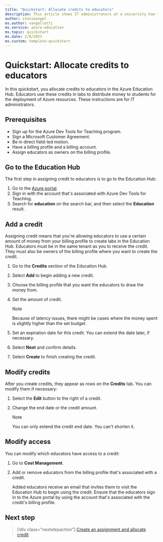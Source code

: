 ```yaml
---
title: "Quickstart: Allocate credits to educators"
description: This article shows IT administrators at a university how to assign credits to educators to use in Azure Education Hub labs.
author: vinnieangel
ms.author: vangellotti
ms.service: azure-education
ms.topic: quickstart
ms.date: 2/6/2023
ms.custom: template-quickstart
---
```


# Quickstart: Allocate credits to educators

In this quickstart, you allocate credits to educators in the Azure Education Hub. Educators use these credits in labs to distribute money to students for the deployment of Azure resources. These instructions are for IT administrators.

## Prerequisites

- Sign up for the Azure Dev Tools for Teaching program.
- Sign a Microsoft Customer Agreement.
- Be in direct field-led motion.
- Have a billing profile and a billing account.
- Assign educators as owners on the billing profile.

## Go to the Education Hub

The first step in assigning credit to educators is to go to the Education Hub:

1. Go to the [Azure portal](https://ms.portal.azure.com/).
2. Sign in with the account that's associated with Azure Dev Tools for Teaching.
3. Search for **education** on the search bar, and then select the **Education** result.

## Add a credit

Assigning credit means that you're allowing educators to use a certain amount of money from your billing profile to create labs in the Education Hub. Educators must be in the same tenant as you to receive the credit. They must also be owners of the billing profile where you want to create the credit.

1. Go to the **Credits** section of the Education Hub.
2. Select **Add** to begin adding a new credit.
3. Choose the billing profile that you want the educators to draw the money from.
4. Set the amount of credit.

   > [!NOTE]
   > Because of latency issues, there might be cases where the money spent is slightly higher than the set budget.

5. Set an expiration date for this credit. You can extend the date later, if necessary.
6. Select **Next** and confirm details.
7. Select **Create** to finish creating the credit.

## Modify credits

After you create credits, they appear as rows on the **Credits** tab. You can modify them if necessary:

1. Select the **Edit** button to the right of a credit.
2. Change the end date or the credit amount.

   > [!NOTE]
   > You can only extend the credit end date. You can't shorten it.

## Modify access

You can modify which educators have access to a credit:

1. Go to **Cost Management**.
1. Add or remove educators from the billing profile that's associated with a credit.

   Added educators receive an email that invites them to visit the Education Hub to begin using the credit. Ensure that the educators sign in to the Azure portal by using the account that's associated with the credit's billing profile.

## Next step

> [!div class="nextstepaction"]
> [Create an assignment and allocate credit](create-assignment-allocate-credit.md)

